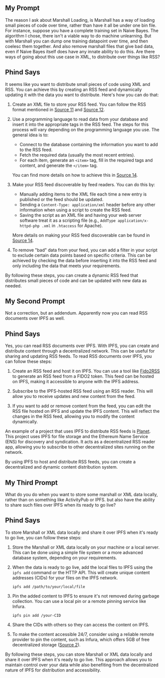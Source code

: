 ## My Prompt
The reason I ask about Marshall Loading, is Marshall has a way of loading small pieces of code over time, rather than have it all be under one bin file. For instance, suppose you have a complete training set in Naive Bayes. The algorithm I chose, there isn't a viable way to do machine unlearning. But with Marshall you can dump one training datapoint over time, and then coelesc them together. And also remove marshall files that give bad data, even if Naive Bayes itself does have any innate ability to do this. Are there ways of going about this use case in XML, to distribute over things like RSS?


## Phind Says
It seems like you want to distribute small pieces of code using XML and RSS. You can achieve this by creating an RSS feed and dynamically updating it with the data you want to distribute. Here's how you can do that:

1. Create an XML file to store your RSS feed. You can follow the RSS format mentioned in [Source 11](https://zapier.com/blog/how-to-use-rss-feeds/) and [Source 12](https://developers.google.com/search/blog/2014/10/best-practices-for-xml-sitemaps-rssatom).

2. Use a programming language to read data from your database and insert it into the appropriate tags in the RSS feed. The steps for this process will vary depending on the programming language you use. The general idea is to:
   - Connect to the database containing the information you want to add to the RSS feed.
   - Fetch the required data (usually the most recent entries).
   - For each item, generate an `<item>` tag, fill in the required tags and content, and generate the `</item>` tag.

   You can find more details on how to achieve this in [Source 14](https://www.makeuseof.com/tag/how-to-create-an-rss-feed-for-your-site-from-scratch/).

3. Make your RSS feed discoverable by feed readers. You can do this by:
   - Manually adding items to the XML file each time a new entry is published or the feed should be updated.
   - Sending a `Content-Type: application/xml` header before any other information when using a script to create the RSS feed.
   - Saving the script as an XML file and having your web server software treat it as a scripting file (e.g., `AddType application/x-httpd-php .xml` in `.htaccess` for Apache).

   More details on making your RSS feed discoverable can be found in [Source 14](https://www.makeuseof.com/tag/how-to-create-an-rss-feed-for-your-site-from-scratch/).

4. To remove "bad" data from your feed, you can add a filter in your script to exclude certain data points based on specific criteria. This can be achieved by checking the data before inserting it into the RSS feed and only including the data that meets your requirements.

By following these steps, you can create a dynamic RSS feed that distributes small pieces of code and can be updated with new data as needed.


## My Second Prompt
Not a correction, but an addendum. Apparently now you can read RSS documents over IPFS as well.


## Phind Says
Yes, you can read RSS documents over IPFS. With IPFS, you can create and distribute content through a decentralized network. This can be useful for sharing and updating RSS feeds. To read RSS documents over IPFS, you can follow these steps:

1. Create an RSS feed and host it on IPFS. You can use a tool like [Fido2RSS](https://www.npmjs.com/package/fido2rss) to generate an RSS feed from a FIDO2 token. This feed can be hosted on IPFS, making it accessible to anyone with the IPFS address.

2. Subscribe to the IPFS-hosted RSS feed using an RSS reader. This will allow you to receive updates and new content from the feed.

3. If you want to add or remove content from the feed, you can edit the RSS file hosted on IPFS and update the IPFS content. This will reflect the changes in the RSS feed, allowing you to modify the content dynamically.

An example of a project that uses IPFS to distribute RSS feeds is [Planet](https://changelog.com/news/planet-decentralized-blogs-websites-powered-by-ipfs-ens-MbYG). This project uses IPFS for file storage and the Ethereum Name Service (ENS) for discovery and syndication. It acts as a decentralized RSS reader app, allowing you to subscribe to other decentralized sites running on the network.

By using IPFS to host and distribute RSS feeds, you can create a decentralized and dynamic content distribution system.


## My Third Prompt
What do you do when you want to store some marshall or XML data locally, rather than on something like ActivityPub or IPFS. but also have the ability to share such files over IPFS when its ready to go live?

## Phind Says
To store Marshall or XML data locally and share it over IPFS when it's ready to go live, you can follow these steps:

1. Store the Marshall or XML data locally on your machine or a local server. This can be done using a simple file system or a more advanced database system, depending on your requirements.

2. When the data is ready to go live, add the local files to IPFS using the `ipfs add` command or the HTTP API. This will create unique content addresses (CIDs) for your files on the IPFS network.

   ```
   ipfs add /path/to/your/local/file
   ```

3. Pin the added content to IPFS to ensure it's not removed during garbage collection. You can use a local pin or a remote pinning service like Infura.

   ```
   ipfs pin add /your-CID
   ```

4. Share the CIDs with others so they can access the content on IPFS.

5. To make the content accessible 24/7, consider using a reliable remote provider to pin the content, such as Infura, which offers 5GB of free decentralized storage ([Source 2](https://www.freecodecamp.org/news/technical-guide-to-ipfs-decentralized-storage-of-web3/)).

By following these steps, you can store Marshall or XML data locally and share it over IPFS when it's ready to go live. This approach allows you to maintain control over your data while also benefiting from the decentralized nature of IPFS for distribution and accessibility. 
